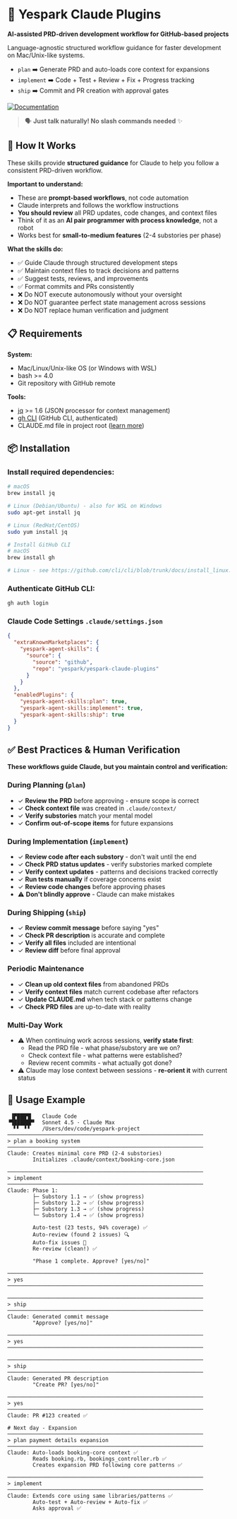 # 🚀 Yespark Claude Plugins

**AI-assisted PRD-driven development workflow for GitHub-based projects**

Language-agnostic structured workflow guidance for faster development on Mac/Unix-like systems.
- `plan`      ➡️ Generate PRD and auto-loads core context for expansions
- `implement` ➡️ Code + Test + Review + Fix + Progress tracking
- `ship`      ➡️ Commit and PR creation with approval gates

[![Documentation](https://img.shields.io/badge/Documentation-view-blue.svg)](skills/README.md)

> 🗣️ **Just talk naturally! No slash commands needed** ✨

## 🤔 How It Works

These skills provide **structured guidance** for Claude to help you follow a consistent PRD-driven workflow.

**Important to understand:**
- These are **prompt-based workflows**, not code automation
- Claude interprets and follows the workflow instructions
- **You should review** all PRD updates, code changes, and context files
- Think of it as an **AI pair programmer with process knowledge**, not a robot
- Works best for **small-to-medium features** (2-4 substories per phase)

**What the skills do:**
- ✅ Guide Claude through structured development steps
- ✅ Maintain context files to track decisions and patterns
- ✅ Suggest tests, reviews, and improvements
- ✅ Format commits and PRs consistently
- ❌ Do NOT execute autonomously without your oversight
- ❌ Do NOT guarantee perfect state management across sessions
- ❌ Do NOT replace human verification and judgment

## 📋 Requirements

**System:**
- Mac/Linux/Unix-like OS (or Windows with WSL)
- bash >= 4.0
- Git repository with GitHub remote

**Tools:**
- [jq](https://jqlang.github.io/jq/) >= 1.6 (JSON processor for context management)
- [gh CLI](https://cli.github.com/) (GitHub CLI, authenticated)
- CLAUDE.md file in project root ([learn more](skills/README.md#project-conventions))

## 📦 Installation

### Install required dependencies:

```bash
# macOS
brew install jq

# Linux (Debian/Ubuntu) - also for WSL on Windows
sudo apt-get install jq

# Linux (RedHat/CentOS)
sudo yum install jq

# Install GitHub CLI
# macOS
brew install gh

# Linux - see https://github.com/cli/cli/blob/trunk/docs/install_linux.md
```

### Authenticate GitHub CLI:

```bash
gh auth login
```

### Claude Code Settings `.claude/settings.json`

```json
{
  "extraKnownMarketplaces": {
    "yespark-agent-skills": {
      "source": {
        "source": "github",
        "repo": "yespark/yespark-claude-plugins"
      }
    }
  },
  "enabledPlugins": {
    "yespark-agent-skills:plan": true,
    "yespark-agent-skills:implement": true,
    "yespark-agent-skills:ship": true
  }
}
```

## ✅ Best Practices & Human Verification

**These workflows guide Claude, but you maintain control and verification:**

### During Planning (`plan`)
- ✓ **Review the PRD** before approving - ensure scope is correct
- ✓ **Check context file** was created in `.claude/context/`
- ✓ **Verify substories** match your mental model
- ✓ **Confirm out-of-scope items** for future expansions

### During Implementation (`implement`)
- ✓ **Review code after each substory** - don't wait until the end
- ✓ **Check PRD status updates** - verify substories marked complete
- ✓ **Verify context updates** - patterns and decisions tracked correctly
- ✓ **Run tests manually** if coverage concerns exist
- ✓ **Review code changes** before approving phases
- ⚠️ **Don't blindly approve** - Claude can make mistakes

### During Shipping (`ship`)
- ✓ **Review commit message** before saying "yes"
- ✓ **Check PR description** is accurate and complete
- ✓ **Verify all files** included are intentional
- ✓ **Review diff** before final approval

### Periodic Maintenance
- ✓ **Clean up old context files** from abandoned PRDs
- ✓ **Verify context files** match current codebase after refactors
- ✓ **Update CLAUDE.md** when tech stack or patterns change
- ✓ **Check PRD files** are up-to-date with reality

### Multi-Day Work
- ⚠️ When continuing work across sessions, **verify state first**:
  - Read the PRD file - what phase/substory are we on?
  - Check context file - what patterns were established?
  - Review recent commits - what actually got done?
- ⚠️ Claude may lose context between sessions - **re-orient it** with current status

## 🎯 Usage Example

```
 ▐▛███▜▌   Claude Code
▝▜█████▛▘  Sonnet 4.5 · Claude Max
  ▘▘ ▝▝    /Users/dev/code/yespark-project
──────────────────────────────────────────────────────────────
> plan a booking system
──────────────────────────────────────────────────────────────
Claude: Creates minimal core PRD (2-4 substories)
        Initializes .claude/context/booking-core.json

──────────────────────────────────────────────────────────────
> implement
──────────────────────────────────────────────────────────────
Claude: Phase 1:
        ├─ Substory 1.1 → ✅ (show progress)
        ├─ Substory 1.2 → ✅ (show progress)
        ├─ Substory 1.3 → ✅ (show progress)
        └─ Substory 1.4 → ✅ (show progress)

        Auto-test (23 tests, 94% coverage) ✅
        Auto-review (found 2 issues) 🔍
        Auto-fix issues 🔧
        Re-review (clean!) ✅

        "Phase 1 complete. Approve? [yes/no]"

──────────────────────────────────────────────────────────────
> yes
──────────────────────────────────────────────────────────────

──────────────────────────────────────────────────────────────
> ship
──────────────────────────────────────────────────────────────
Claude: Generated commit message
        "Approve? [yes/no]"

──────────────────────────────────────────────────────────────
> yes
──────────────────────────────────────────────────────────────

──────────────────────────────────────────────────────────────
> ship
──────────────────────────────────────────────────────────────
Claude: Generated PR description
        "Create PR? [yes/no]"

──────────────────────────────────────────────────────────────
> yes
──────────────────────────────────────────────────────────────
Claude: PR #123 created ✅

# Next day - Expansion
──────────────────────────────────────────────────────────────
> plan payment details expansion
──────────────────────────────────────────────────────────────
Claude: Auto-loads booking-core context ✅
        Reads booking.rb, bookings_controller.rb ✅
        Creates expansion PRD following core patterns ✅

──────────────────────────────────────────────────────────────
> implement
──────────────────────────────────────────────────────────────
Claude: Extends core using same libraries/patterns ✅
        Auto-test + Auto-review + Auto-fix ✅
        Asks approval ✅
```
